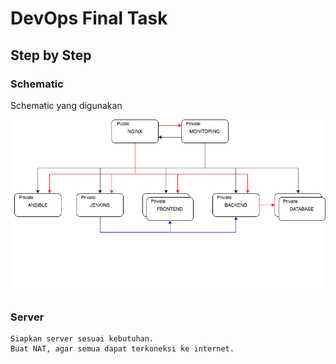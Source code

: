 # DevOps Final Task
## Step by Step

### Schematic

Schematic yang digunakan

![schematic](/FinalTask/img/schematic/FinalTask.png)

### Server
    Siapkan server sesuai kebutuhan.
    Buat NAT, agar semua dapat terkoneksi ke internet.
    
    